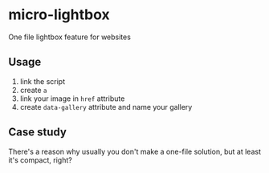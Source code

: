 # micro-lightbox

One file lightbox feature for websites

## Usage

1. link the script
2. create `a`
3. link your image in `href` attribute
4. create `data-gallery` attribute and name your gallery

## Case study

There's a reason why usually you don't make a one-file solution, but at least it's compact, right?
